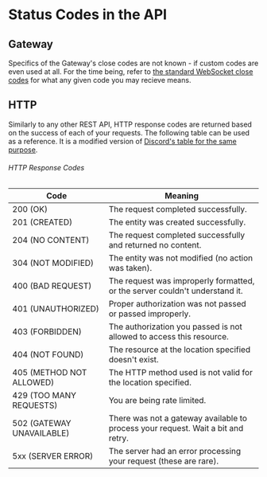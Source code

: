 # Status Codes in the API

## Gateway

Specifics of the Gateway's close codes are not known - if custom codes are even used at all. For the time being, refer to [the standard WebSocket close codes](https://developer.mozilla.org/en-US/docs/Web/API/CloseEvent#status_codes) for what any given code you may recieve means.

## HTTP

Similarly to any other REST API, HTTP response codes are returned based on the success of each of your requests. The following table can be used as a reference. It is a modified version of [Discord's table for the same purpose](https://discord.com/developers/docs/topics/opcodes-and-status-codes#http-http-response-codes).

###### HTTP Response Codes

| Code                      | Meaning                                                                              |
|---------------------------|--------------------------------------------------------------------------------------|
| 200 (OK)                  | The request completed successfully.                                                  |
| 201 (CREATED)             | The entity was created successfully.                                                 |
| 204 (NO CONTENT)          | The request completed successfully and returned no content.                          |
| 304 (NOT MODIFIED)        | The entity was not modified (no action was taken).                                   |
| 400 (BAD REQUEST)         | The request was improperly formatted, or the server couldn't understand it.          |
| 401 (UNAUTHORIZED)        | Proper authorization was not passed or passed improperly.                            |
| 403 (FORBIDDEN)           | The authorization you passed is not allowed to access this resource.                 |
| 404 (NOT FOUND)           | The resource at the location specified doesn't exist.                                |
| 405 (METHOD NOT ALLOWED)  | The HTTP method used is not valid for the location specified.                        |
| 429 (TOO MANY REQUESTS)   | You are being rate limited.                                                          |
| 502 (GATEWAY UNAVAILABLE) | There was not a gateway available to process your request. Wait a bit and retry.     |
| 5xx (SERVER ERROR)        | The server had an error processing your request (these are rare).                    |
